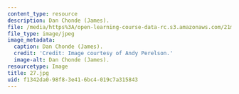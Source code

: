 ```yaml
---
content_type: resource
description: Dan Chonde (James).
file: /media/https%3A/open-learning-course-data-rc.s3.amazonaws.com/21m-873-theater-arts-topics-fall-2004-january-iap-2005/f1342da098f83e416bc4019c7a315843_27.jpg
file_type: image/jpeg
image_metadata:
  caption: Dan Chonde (James).
  credit: 'Credit: Image courtesy of Andy Perelson.'
  image-alt: Dan Chonde (James).
resourcetype: Image
title: 27.jpg
uid: f1342da0-98f8-3e41-6bc4-019c7a315843
---
```


